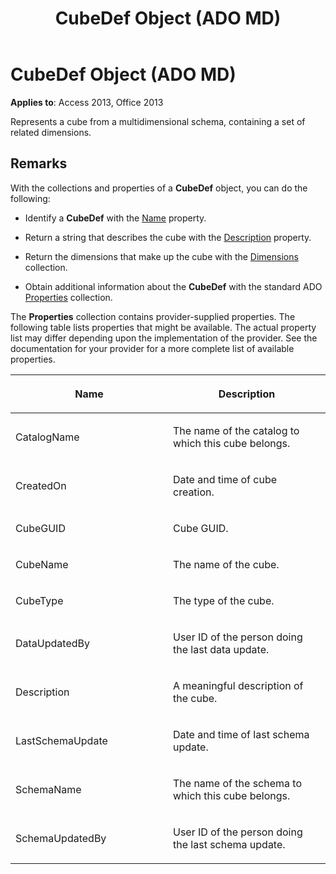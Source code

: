 ﻿---
title: CubeDef Object (ADO MD)
TOCTitle: CubeDef Object (ADO MD)
ms:assetid: 199235b7-3d98-f655-27bc-94f66e994e06
ms:mtpsurl: https://msdn.microsoft.com/library/JJ248941(v=office.15)
ms:contentKeyID: 48543502
ms.date: 09/18/2015
mtps_version: v=office.15
---

# CubeDef Object (ADO MD)


**Applies to**: Access 2013, Office 2013

Represents a cube from a multidimensional schema, containing a set of related dimensions.

## Remarks

With the collections and properties of a **CubeDef** object, you can do the following:

  - Identify a **CubeDef** with the [Name](name-property-ado-md.md) property.

  - Return a string that describes the cube with the [Description](description-property-ado-md.md) property.

  - Return the dimensions that make up the cube with the [Dimensions](dimensions-collection-ado-md.md) collection.

  - Obtain additional information about the **CubeDef** with the standard ADO [Properties](properties-collection-ado.md) collection.

The **Properties** collection contains provider-supplied properties. The following table lists properties that might be available. The actual property list may differ depending upon the implementation of the provider. See the documentation for your provider for a more complete list of available properties.

<table>
<colgroup>
<col style="width: 50%" />
<col style="width: 50%" />
</colgroup>
<thead>
<tr class="header">
<th><p>Name</p></th>
<th><p>Description</p></th>
</tr>
</thead>
<tbody>
<tr class="odd">
<td><p>CatalogName</p></td>
<td><p>The name of the catalog to which this cube belongs.</p></td>
</tr>
<tr class="even">
<td><p>CreatedOn</p></td>
<td><p>Date and time of cube creation.</p></td>
</tr>
<tr class="odd">
<td><p>CubeGUID</p></td>
<td><p>Cube GUID.</p></td>
</tr>
<tr class="even">
<td><p>CubeName</p></td>
<td><p>The name of the cube.</p></td>
</tr>
<tr class="odd">
<td><p>CubeType</p></td>
<td><p>The type of the cube.</p></td>
</tr>
<tr class="even">
<td><p>DataUpdatedBy</p></td>
<td><p>User ID of the person doing the last data update.</p></td>
</tr>
<tr class="odd">
<td><p>Description</p></td>
<td><p>A meaningful description of the cube.</p></td>
</tr>
<tr class="even">
<td><p>LastSchemaUpdate</p></td>
<td><p>Date and time of last schema update.</p></td>
</tr>
<tr class="odd">
<td><p>SchemaName</p></td>
<td><p>The name of the schema to which this cube belongs.</p></td>
</tr>
<tr class="even">
<td><p>SchemaUpdatedBy</p></td>
<td><p>User ID of the person doing the last schema update.</p></td>
</tr>
</tbody>
</table>

